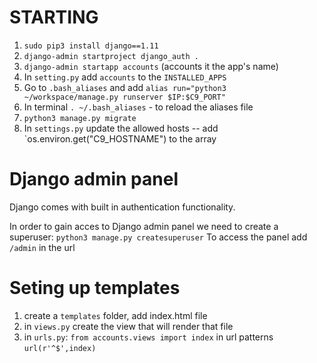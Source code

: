 # STARTING

1. `sudo pip3 install django==1.11`
2. `django-admin startproject django_auth .`
3. `django-admin startapp accounts` (accounts it the app's name)
4. In `setting.py` add `accounts` to the  `INSTALLED_APPS`
5. Go to `.bash_aliases` and add  `alias run="python3 ~/workspace/manage.py runserver $IP:$C9_PORT"`
6. In terminal `. ~/.bash_aliases` - to reload the aliases file
7. `python3 manage.py migrate`
8. In `settings.py` update the allowed hosts -- add `os.environ.get("C9_HOSTNAME") to the array

# Django admin panel 

Django comes with built in authentication functionality.

In order to gain acces to Django admin panel we need to create a superuser:
`python3 manage.py createsuperuser`
To access the panel add `/admin` in the url

# Seting up templates
1. create a `templates` folder, add index.html file
2. in `views.py` create the view that will render that file
3. in `urls.py`: `from accounts.views import index` 
    in url patterns `url(r'^$',index)`
